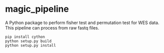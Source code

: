# magic_pipeline

A Python package to perform fisher test and permutation test for WES data. This pipeline can process from raw fastq files.  
```
pip install cython
python setup.py build
python setup.py install
```
